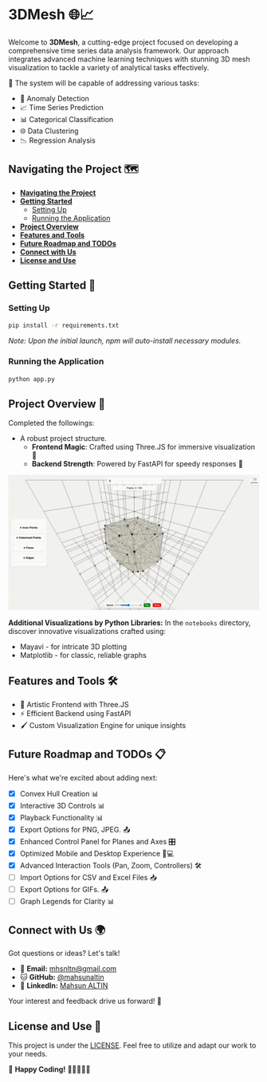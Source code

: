 # 3DMesh 🌐📈

Welcome to **3DMesh**, a cutting-edge project focused on developing a comprehensive time series data analysis framework. Our approach integrates advanced machine learning techniques with stunning 3D mesh visualization to tackle a variety of analytical tasks effectively. 

🚀 The system will be capable of addressing various tasks:
- 🚨 Anomaly Detection
- 📈 Time Series Prediction
- 📊 Categorical Classification
- 🌐 Data Clustering
- 📉 Regression Analysis

## Navigating the Project 🗺️

- **[Navigating the Project](#navigating-the-project-🗺️)**
- **[Getting Started](#getting-started-🔧)**
  - [Setting Up](#setting-up)
  - [Running the Application](#running-the-application)
- **[Project Overview](#project-overview-🚀)**
- **[Features and Tools](#features-and-tools-🛠️)**
- **[Future Roadmap and TODOs](#future-roadmap-and-todos-📋)**
- **[Connect with Us](#connect-with-us-🌍)**
- **[License and Use](#license-and-use-📜)**


## Getting Started 🔧

### Setting Up

```bash
pip install -r requirements.txt
```

*Note: Upon the initial launch, npm will auto-install necessary modules.*

### Running the Application

```bash
python app.py
```

## Project Overview 🚀

Completed the followings:

- A robust project structure.
  - **Frontend Magic**: Crafted using Three.JS for immersive visualization 🌌
  - **Backend Strength**: Powered by FastAPI for speedy responses 🚤

![visualization](images/visualization.gif)

**Additional Visualizations by Python Libraries:**  In the `notebooks` directory, discover innovative visualizations crafted using:
- Mayavi - for intricate 3D plotting
- Matplotlib - for classic, reliable graphs

## Features and Tools 🛠️

- 🎨 Artistic Frontend with Three.JS
- ⚡ Efficient Backend using FastAPI
- 🖌️ Custom Visualization Engine for unique insights

## Future Roadmap and TODOs 📋

Here's what we're excited about adding next:

- [x] Convex Hull Creation 📊
- [x] Interactive 3D Controls 📊
- [x] Playback Functionality 📊
- [x] Export Options for PNG, JPEG. 📤
- [x] Enhanced Control Panel for Planes and Axes 🎛️
- [x] Optimized Mobile and Desktop Experience 📱💻
- [x] Advanced Interaction Tools (Pan, Zoom, Controllers) 🛠️
- [ ] Import Options for CSV and Excel Files 📥
- [ ] Export Options for GIFs. 📤
- [ ] Graph Legends for Clarity 📊

## Connect with Us 🌍

Got questions or ideas? Let's talk!

- 📧 **Email:** [mhsnltn@gmail.com](mailto:mhsnltn@gmail.com)
- 🐱 **GitHub:** [@mahsunaltin](https://github.com/mahsunaltin)
- 🔗 **LinkedIn:** [Mahsun ALTIN](https://www.linkedin.com/in/mahsunaltin/)

Your interest and feedback drive us forward! 🌠

## License and Use 📜

This project is under the [LICENSE](LICENSE). Feel free to utilize and adapt our work to your needs.

🎉 **Happy Coding!** 🚀👩‍💻👨‍💻


